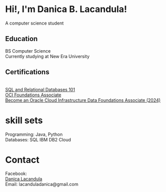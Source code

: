 <h1>Hi!, I'm Danica B. Lacandula!</h1>
A computer science student
<h2>Education</h2>
BS Computer Science<br>Currently studying at New Era University</br>
<h2>Certifications</h2>
<br><a href="https://courses.cognitiveclass.ai/certificates/3dc69ff0484f4a9d89a35f73c9b1b02a"> SQL and Relational Databases 101</a>
<br><a href="https://drive.google.com/drive/folders/1iPi0sftsFAI41s3Kf3EZ6uKGrWxrDKqN?usp=sharing"> OCI Foundations Associate </a>
<br><a href="https://catalog-education.oracle.com/ords/certview/sharebadge?id=A8FA08FD8F0AAC88FD46D9DDBC82790CBA73B0E1AC2941357FD95313F2C8E821&fbclid=IwY2xjawHGkxBleHRuA2FlbQIxMQABHVO0zPiRTwEHnZEZDd1-qQYaxvmvLp02Hmp-3VbDttuoyF1HzOUAUmXWmQ_aem_S9zJ52y4ECvz-w2Os6e3Xg">Become an Oracle Cloud Infrastructure Data Foundations Associate (2024) </a>
<h1>skill sets</h1>
Programming: Java, Python<br>Databases: SQL IBM DB2 Cloud</br>
<h1>Contact</h1>
Facebook:<br><a href="https://www.facebook.com/danicalacandula/"> Danica Lacandula </a>
 <br>Email: lacanduladanica@gmail.com</br>
